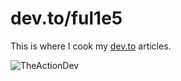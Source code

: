 # dev.to/ful1e5

This is where I cook my [dev.to](dev.to/ful1e5/) articles.

![TheActionDev](https://github.com/ful1e5/TheActionDev-template/workflows/TheActionDev/badge.svg)
